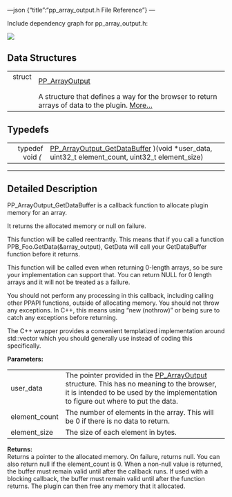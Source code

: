 —json {“title”:“pp\_array\_output.h File Reference”} —

Include dependency graph for pp\_array\_output.h:

![](/docs/native-client/pepper_beta/c/pp__array__output_8h__incl.png)

Data Structures
---------------

<table><tbody><tr class="odd"><td style="text-align: right;">struct  </td><td><a href="/docs/native-client/pepper_beta/c/struct_p_p___array_output/" class="el">PP_ArrayOutput</a></td></tr><tr class="even"><td style="text-align: right;"> </td><td>A structure that defines a way for the browser to return arrays of data to the plugin. <a href="/docs/native-client/pepper_beta/c/struct_p_p___array_output#details">More…</a><br />
</td></tr></tbody></table>

Typedefs
--------

<table><tbody><tr class="odd"><td style="text-align: right;">typedef void <em>(</em> </td><td><a href="/docs/native-client/pepper_beta/c/group___typedefs#gaa363de651fad7342a37ec58375276af7" class="el">PP_ArrayOutput_GetDataBuffer</a> )(void *user_data, uint32_t element_count, uint32_t element_size)</td></tr></tbody></table>

------------------------------------------------------------------------

<span id="details" class="anchor" style="margin: 0;"></span>

Detailed Description
--------------------

PP\_ArrayOutput\_GetDataBuffer is a callback function to allocate plugin memory for an array.

It returns the allocated memory or null on failure.

This function will be called reentrantly. This means that if you call a function PPB\_Foo.GetData(&array\_output), GetData will call your GetDataBuffer function before it returns.

This function will be called even when returning 0-length arrays, so be sure your implementation can support that. You can return NULL for 0 length arrays and it will not be treated as a failure.

You should not perform any processing in this callback, including calling other PPAPI functions, outside of allocating memory. You should not throw any exceptions. In C++, this means using “new (nothrow)” or being sure to catch any exceptions before returning.

The C++ wrapper provides a convenient templatized implementation around std::vector which you should generally use instead of coding this specifically.

**Parameters:**  

<table><tbody><tr class="odd"><td>user_data</td><td>The pointer provided in the <a href="/docs/native-client/pepper_beta/c/struct_p_p___array_output/" class="el" title="A structure that defines a way for the browser to return arrays of data to the plugin.">PP_ArrayOutput</a> structure. This has no meaning to the browser, it is intended to be used by the implementation to figure out where to put the data.</td></tr><tr class="even"><td>element_count</td><td>The number of elements in the array. This will be 0 if there is no data to return.</td></tr><tr class="odd"><td>element_size</td><td>The size of each element in bytes.</td></tr></tbody></table>

**Returns:**  
Returns a pointer to the allocated memory. On failure, returns null. You can also return null if the element\_count is 0. When a non-null value is returned, the buffer must remain valid until after the callback runs. If used with a blocking callback, the buffer must remain valid until after the function returns. The plugin can then free any memory that it allocated.
